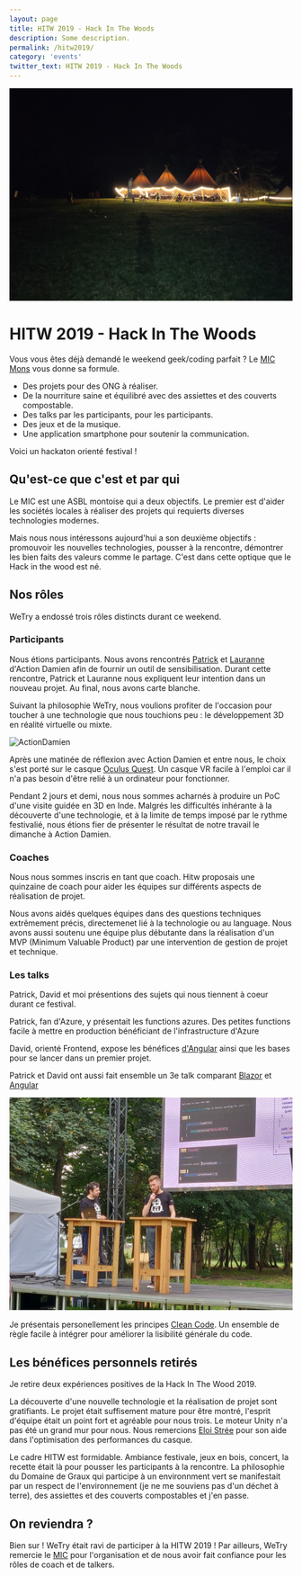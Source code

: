 ```yaml
---
layout: page
title: HITW 2019 - Hack In The Woods
description: Some description.
permalink: /hitw2019/
category: 'events'
twitter_text: HITW 2019 - Hack In The Woods
---
```


![night](/images/HITW2019/Night.jpg)

# HITW 2019 - Hack In The Woods

Vous vous êtes déjà demandé le weekend geek/coding parfait ? Le [MIC Mons](https://www.mic-belgique.be/) vous donne sa formule.

* Des projets pour des ONG à réaliser.
* De la nourriture saine et équilibré avec des assiettes et des couverts compostable.
* Des talks par les participants, pour les participants.
* Des jeux et de la musique.
* Une application smartphone pour soutenir la communication.

Voici un hackaton orienté festival !

## Qu'est-ce que c'est et par qui

Le MIC est une ASBL montoise qui a deux objectifs. Le premier est d'aider les sociétés locales à réaliser des projets qui requierts diverses technologies modernes.

Mais nous nous intéressons aujourd'hui a son deuxième objectifs : promouvoir les nouvelles technologies, pousser à la rencontre, démontrer les bien faits des valeurs comme le partage. C'est dans cette optique que le Hack in the wood est né.

## Nos rôles

WeTry a endossé trois rôles distincts durant ce weekend.

### Participants

Nous étions participants. Nous avons rencontrés [Patrick](https://www.linkedin.com/in/patrick-suykerbuyk-b67055185/) et [Lauranne](https://www.linkedin.com/in/lauranne-paris-antelo-492844b4/) d'Action Damien afin de fournir un outil de sensibilisation. Durant cette rencontre, Patrick et Lauranne nous expliquent leur intention dans un nouveau projet. Au final, nous avons carte blanche.

Suivant la philosophie WeTry, nous voulions profiter de l'occasion pour toucher à une technologie que nous touchions peu : le développement 3D en réalité virtuelle ou mixte.

![ActionDamien](/images/HITW2019/ActionDamien.jpg)

Après une matinée de réflexion avec Action Damien et entre nous, le choix s'est porté sur le casque [Oculus Quest](https://www.oculus.com/quest/?locale=fr_FR). Un casque VR facile à l'emploi car il n'a pas besoin d'être relié à un ordinateur pour fonctionner.

Pendant 2 jours et demi, nous nous sommes acharnés à produire un PoC d'une visite guidée en 3D en Inde. Malgrés les difficultés inhérante à la découverte d'une technologie, et à la limite de temps imposé par le rythme festivalié, nous étions fier de présenter le résultat de notre travail le dimanche à Action Damien.

### Coaches

Nous nous sommes inscris en tant que coach. Hitw proposais une quinzaine de coach pour aider les équipes sur différents aspects de réalisation de projet.

Nous avons aidés quelques équipes dans des questions techniques extrêmement précis, directemenet lié à la technologie ou au language.
Nous avons aussi soutenu une équipe plus débutante dans la réalisation d'un MVP (Minimum Valuable Product) par une intervention de gestion de projet et technique.

### Les talks

Patrick, David et moi présentions des sujets qui nous tiennent à coeur durant ce festival.

Patrick, fan d'Azure, y présentait les functions azures. Des petites functions facile à mettre en production bénéficiant de l'infrastructure d'Azure

David, orienté Frontend, expose les bénéfices [d'Angular](https://angular.io) ainsi que les bases pour se lancer dans un premier projet.

Patrick et David ont aussi fait ensemble un 3e talk comparant [Blazor](https://dotnet.microsoft.com/apps/aspnet/web-apps/blazor) et [Angular](https://angular.io)

![BlazorAngular](/images/HITW2019/BlazorAngular.jpg)

Je présentais personellement les principes [Clean Code](https://www.oreilly.com/library/view/clean-code/9780136083238/). Un ensemble de règle facile à intégrer pour améliorer la lisibilité générale du code.

## Les bénéfices personnels retirés

Je retire deux expériences positives de la Hack In The Wood 2019.

La découverte d'une nouvelle technologie et la réalisation de projet sont gratifiants. Le projet était suffisement mature pour être montré, l'esprit d'équipe était un point fort et agréable pour nous trois. Le moteur Unity n'a pas été un grand mur pour nous. Nous remercions [Eloi Strée](https://www.linkedin.com/in/eloistree/?originalSubdomain=be) pour son aide dans l'optimisation des performances du casque.

Le cadre HITW est formidable. Ambiance festivale, jeux en bois, concert, la recette était là pour pousser les participants à la rencontre. La philosophie du Domaine de Graux qui participe à un environnment vert se manifestait par un respect de l'environnement (je ne me souviens pas d'un déchet à terre), des assiettes et des couverts compostables et j'en passe.

## On reviendra ?

Bien sur ! WeTry était ravi de participer à la HITW 2019 ! Par ailleurs, WeTry remercie le [MIC](http://www.mic-belgique.be) pour l'organisation et de nous avoir fait confiance pour les rôles de coach et de talkers.
